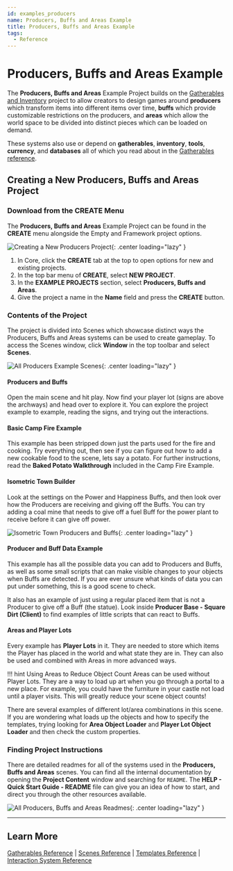 ```yaml
---
id: examples_producers
name: Producers, Buffs and Areas Example
title: Producers, Buffs and Areas Example
tags:
  - Reference
---
```


# Producers, Buffs and Areas Example

The **Producers, Buffs and Areas** Example Project builds on the [Gatherables and Inventory](gatherables.md) project to allow creators to design games around **producers** which transform items into different items over time, **buffs** which provide customizable restrictions on the producers, and **areas** which allow the world space to be divided into distinct pieces which can be loaded on demand.

These systems also use or depend on **gatherables**, **inventory**, **tools**, **currency**, and **databases** all of which you read about in the [Gatherables reference](gatherables.md).

## Creating a New Producers, Buffs and Areas Project

### Download from the CREATE Menu

The **Producers, Buffs and Areas** Example Project can be found in the **CREATE** menu alongside the Empty and Framework project options.

![Creating a New Producers Project](../img/Producers/Producers_CreateNewProject.png){: .center loading="lazy" }

1. In Core, click the **CREATE** tab at the top to open options for new and existing projects.
2. In the top bar menu of **CREATE**, select **NEW PROJECT**.
3. In the **EXAMPLE PROJECTS** section, select **Producers, Buffs and Areas**.
4. Give the project a name in the **Name** field and press the **CREATE** button.

### Contents of the Project

The project is divided into Scenes which showcase distinct ways the Producers, Buffs and Areas systems can be used to create gameplay. To access the Scenes window, click **Window** in the top toolbar and select **Scenes**.

![All Producers Example Scenes](../img/Producers/Producers_Scenes.png){: .center loading="lazy" }

#### Producers and Buffs

Open the main scene and hit play. Now find your player lot (signs are above the archways) and head over to explore it. You can explore the project example to example, reading the signs, and trying out the interactions.

#### Basic Camp Fire Example

This example has been stripped down just the parts used for the fire and cooking. Try everything out, then see if you can figure out how to add a new cookable food to the scene, lets say a potato. For further instructions, read the **Baked Potato Walkthrough** included in the Camp Fire Example.

#### Isometric Town Builder

Look at the settings on the Power and Happiness Buffs, and then look over how the Producers are receiving and giving off the Buffs. You can try adding a coal mine that needs to give off a fuel Buff for the power plant to receive before it can give off power.

![Isometric Town Producers and Buffs](../img/Producers/Producers_IsometricTownProducers.png){: .center loading="lazy" }

#### Producer and Buff Data Example

This example has all the possible data you can add to Producers and Buffs, as well as some small scripts that can make visible changes to your objects when Buffs are detected. If you are ever unsure what kinds of data you can put under something, this is a good scene to check.

It also has an example of just using a regular placed item that is not a Producer to give off a Buff (the statue). Look inside **Producer Base - Square Dirt (Client)** to find examples of little scripts that can react to Buffs.

#### Areas and Player Lots

Every example has **Player Lots** in it. They are needed to store which items the Player has placed in the world and what state they are in. They can also be used and combined with Areas in more advanced ways.

!!! hint Using Areas to Reduce Object Count
    Areas can be used without Player Lots. They are a way to load up art when you go through a portal to a new place. For example, you could have the furniture in your castle not load until a player visits. This will greatly reduce your scene object counts!

There are several examples of different lot/area combinations in this scene. If you are wondering what loads up the objects and how to specify the templates, trying looking for **Area Object Loader** and **Player Lot Object Loader** and then check the custom properties.

### Finding Project Instructions

There are detailed readmes for all of the systems used in the **Producers, Buffs and Areas** scenes. You can find all the internal documentation by opening the **Project Content** window and searching for `README`. The **HELP - Quick Start Guide - README** file can give you an idea of how to start, and direct you through the other resources available.

![All Producers, Buffs and Areas Readmes](../img/Producers/Producers_AllReadmes.png){: .center loading="lazy" }

---

## Learn More

[Gatherables Reference](gatherables.md) | [Scenes Reference](scenes.md) | [Templates Reference](templates.md) | [Interaction System Reference](interaction_system.md)
